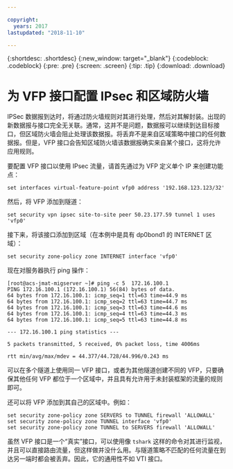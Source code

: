 ```yaml
---

copyright:
  years: 2017
lastupdated: "2018-11-10"

---
```


{:shortdesc: .shortdesc}
{:new_window: target="_blank"}
{:codeblock: .codeblock}
{:pre: .pre}
{:screen: .screen}
{:tip: .tip}
{:download: .download}

# 为 VFP 接口配置 IPsec 和区域防火墙
IPSec 数据报到达时，将通过防火墙规则对其进行处理，然后对其解封装。出现的新数据报与接口完全无关联。通常，这并不是问题，数据报可以继续到达目标接口，但区域防火墙会阻止处理该数据报。将丢弃不是来自区域策略中接口的任何数据报。但是，VFP 接口会告知区域防火墙该数据报确实来自某个接口，这将允许应用规则。 

要配置 VFP 接口以使用 IPsec 流量，请首先通过为 VFP 定义单个 IP 来创建功能点：

```
set interfaces virtual-feature-point vfp0 address '192.168.123.123/32'
```

然后，将 VFP 添加到隧道：

```
set security vpn ipsec site-to-site peer 50.23.177.59 tunnel 1 uses 'vfp0'
```

接下来，将该接口添加到区域（在本例中是具有 dp0bond1 的 INTERNET 区域）：

```
set security zone-policy zone INTERNET interface 'vfp0'
```

现在对服务器执行 ping 操作：

```
[root@acs-jmat-migserver ~]# ping -c 5  172.16.100.1
PING 172.16.100.1 (172.16.100.1) 56(84) bytes of data.
64 bytes from 172.16.100.1: icmp_seq=1 ttl=63 time=44.9 ms
64 bytes from 172.16.100.1: icmp_seq=2 ttl=63 time=44.7 ms
64 bytes from 172.16.100.1: icmp_seq=3 ttl=63 time=44.6 ms
64 bytes from 172.16.100.1: icmp_seq=4 ttl=63 time=44.3 ms
64 bytes from 172.16.100.1: icmp_seq=5 ttl=63 time=44.8 ms

--- 172.16.100.1 ping statistics ---

5 packets transmitted, 5 received, 0% packet loss, time 4006ms

rtt min/avg/max/mdev = 44.377/44.728/44.996/0.243 ms
```

可以在多个隧道上使用同一 VFP 接口，或者为其他隧道创建不同的 VFP，只要确保其他任何 VFP 都位于一个区域中，并且具有允许用于未封装框架的流量的规则即可。

还可以将 VFP 添加到其自己的区域中。例如：

```
set security zone-policy zone SERVERS to TUNNEL firewall 'ALLOWALL'
set security zone-policy zone TUNNEL interface 'vfp0'
set security zone-policy zone TUNNEL to SERVERS firewall 'ALLOWALL'
```

虽然 VFP 接口是一个“真实”接口，可以使用像 `tshark` 这样的命令对其进行监视，并且可以直接路由流量，但这样做并没什么用。与隧道策略不匹配的任何流量在到达另一端时都会被丢弃。因此，它的通用性不如 VTI 接口。
